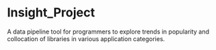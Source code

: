 # Insight_Project
A data pipeline tool for programmers to explore trends in popularity and collocation of libraries in various application categories.
